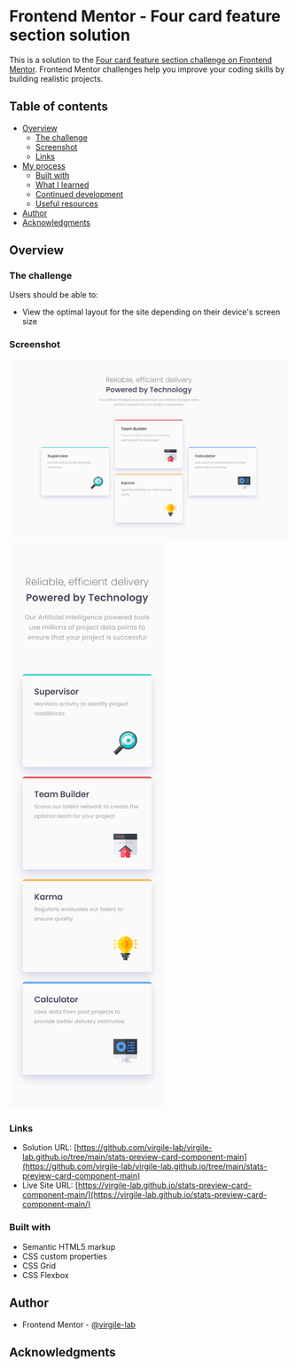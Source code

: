 # Frontend Mentor - Four card feature section solution

This is a solution to the [Four card feature section challenge on Frontend Mentor](https://www.frontendmentor.io/challenges/four-card-feature-section-weK1eFYK). Frontend Mentor challenges help you improve your coding skills by building realistic projects. 

## Table of contents

- [Overview](#overview)
  - [The challenge](#the-challenge)
  - [Screenshot](#screenshot)
  - [Links](#links)
- [My process](#my-process)
  - [Built with](#built-with)
  - [What I learned](#what-i-learned)
  - [Continued development](#continued-development)
  - [Useful resources](#useful-resources)
- [Author](#author)
- [Acknowledgments](#acknowledgments)

## Overview

### The challenge

Users should be able to:

- View the optimal layout for the site depending on their device's screen size

### Screenshot

![](./Screenshot_Desktop.png)
![](./Screenshot_Mobile.png)

### Links

- Solution URL: [https://github.com/virgile-lab/virgile-lab.github.io/tree/main/stats-preview-card-component-main](https://github.com/virgile-lab/virgile-lab.github.io/tree/main/stats-preview-card-component-main)
- Live Site URL: [https://virgile-lab.github.io/stats-preview-card-component-main/](https://virgile-lab.github.io/stats-preview-card-component-main/)

### Built with

- Semantic HTML5 markup
- CSS custom properties
- CSS Grid
- CSS Flexbox

## Author

- Frontend Mentor - [@virgile-lab](https://www.frontendmentor.io/profile/virgile-lab)

## Acknowledgments

